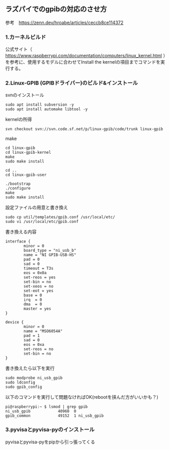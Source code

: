 ## ラズパイでのgpibの対応のさせ方
参考　https://zenn.dev/hroabe/articles/ceccb8ce114372
### 1.カーネルビルド
公式サイト（ https://www.raspberrypi.com/documentation/computers/linux_kernel.html ）を参考に、使用するモデルに合わせてInstall the kernelの項目までコマンドを実行する。
### 2.Linux-GPIB (GPIBドライバー)のビルド&インストール
svnのインストール
```svn install
sudo apt install subversion -y
sudo apt install automake libtool -y
```
kernelの所得
```
svn checkout svn://svn.code.sf.net/p/linux-gpib/code/trunk linux-gpib
```
make
```
cd linux-gpib
cd linux-gpib-kernel
make
sudo make install

cd ..
cd linux-gpib-user
 
./bootstrap
./configure
make
sudo make install
```
設定ファイルの用意と書き換え
```
sudo cp util/templates/gpib.conf /usr/local/etc/ 	
sudo vi /usr/local/etc/gpib.conf
```
書き換える内容
```
interface {
        minor = 0
        board_type = "ni_usb_b"
        name = "NI GPIB-USB-HS"
        pad = 0
        sad = 0
        timeout = T3s
        eos = 0x0a
        set-reos = yes
        set-bin = no
        set-xeos = no
        set-eot = yes
        base = 0
        irq  = 0
        dma  = 0
        master = yes
}

device {
        minor = 0
        name = "MSO6054A"
        pad = 1
        sad = 0
        eos = 0xa
        set-reos = no
        set-bin = no
}
```
書き換えたら以下を実行
```
sudo modprobe ni_usb_gpib
sudo ldconfig
sudo gpib_config
```
以下のコマンドを実行して問題なければOK(rebootを挟んだ方がいいかも？)
```
pi@raspberrypi:~ $ lsmod | grep gpib
ni_usb_gpib            40960  0
gpib_common            49152  1 ni_usb_gpib
```

### 3.pyvisaとpyvisa-pyのインストール
pyvisaとpyvisa-pyをpipから引っ張ってくる
